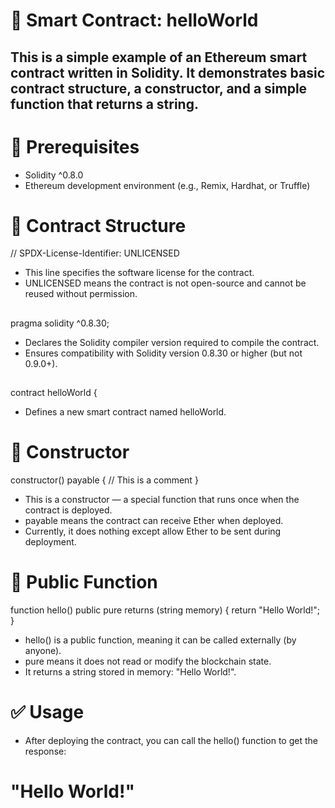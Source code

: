 # 📄 Smart Contract: helloWorld
This is a simple example of an Ethereum smart contract written in Solidity. It demonstrates basic contract structure, a constructor, and a simple function that returns a string.
--

# 🔧 Prerequisites
- Solidity ^0.8.0
- Ethereum development environment (e.g., Remix, Hardhat, or Truffle)
##
# 🧱 Contract Structure
// SPDX-License-Identifier: UNLICENSED
 - This line specifies the software license for the contract.
- UNLICENSED means the contract is not open-source and cannot be reused without permission.
##
pragma solidity ^0.8.30;
- Declares the Solidity compiler version required to compile the contract.
- Ensures compatibility with Solidity version 0.8.30 or higher (but not 0.9.0+).
##
contract helloWorld {
- Defines a new smart contract named helloWorld.
##
# 🚀 Constructor
 constructor() payable {
    // This is a comment
}
- This is a constructor — a special function that runs once when the contract is deployed.
- payable means the contract can receive Ether when deployed.
- Currently, it does nothing except allow Ether to be sent during deployment.
##
# 💬 Public Function
function hello() public pure returns (string memory) {
    return "Hello World!";
}
- hello() is a public function, meaning it can be called externally (by anyone).
- pure means it does not read or modify the blockchain state.
- It returns a string stored in memory: "Hello World!".

# ✅ Usage
- After deploying the contract, you can call the hello() function to get the response:

# "Hello World!"
